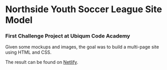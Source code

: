 # Northside Youth Soccer League Site Model
### First Challenge Project at Ubiqum Code Academy

Given some mockups and images, the goal was to build a multi-page site using HTML and CSS.

The result can be found on [Netlify](https://nysl05-21x65.netlify.app/).
